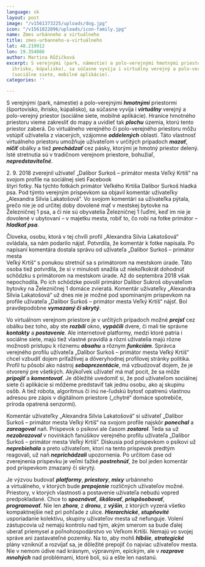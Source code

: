 ```yaml
---
language: sk
layout: post
image: "/v1561373225/uploads/dog.jpg"
icon: "/v1561022896/uploads/icon-family.jpg"
name: Zmes urbánneho a virtuálneho
title: zmes-urbanneho-a-virtuálneho
lat: 48.219912
lon: 19.354866
author: Martina Růžičková
excerpt: S verejnými (park, námestie) a polo-verejnými hmotnými priestormi (športovisko,
  ihrisko, kúpalisko), sa súčasne vyvíja i virtuálny verejný a polo-verejný priestor
  (sociálne siete, mobilné aplikácie).
categories: ''

---
```

S verejnými (park, námestie) a polo-verejnými **_hmotnými_** priestormi (športovisko, ihrisko, kúpalisko), sa súčasne vyvíja i **_virtuálny_** verejný a polo-verejný priestor (sociálne siete, mobilné aplikácie). Hranice hmotného priestoru vieme zakresliť do mapy a uvidieť tak **_plochu_** územia, ktorú tento priestor zaberá. Do virtuálneho verejného či polo-verejného priestoru môžu vstúpiť užívatelia z viacerých, vzájomne **_oddelených_** oblastí. Táto vlastnosť virtuálneho priestoru umožňuje užívateľom v určitých prípadoch **_mazať_**, **_ničiť_** obálky a tiež **_prechádzať_** cez pásky, ktorými je hmotný priestor delený. Isté stretnutia sú v tradičnom verejnom priestore, bohužiaľ, **_nepredstaviteľné_**.

2\. 9. 2018 zverejnil užívateľ „Dalibor Surkoš – primátor mesta Veľký Krtíš“ na svojom profile na sociálnej sieti Facebook  
štyri fotky. Na týchto fotkách primátor Veľkého Krtíša Dalibor Surkoš hladká psa. Pod týmto verejným príspevkom sa objavil komentár užívateľky „Alexandra Silvia Lakatošová“. Vo svojom komentári sa užívateľka pýtala, prečo nie je od určitej doby dovolené mať v mestskej bytovke na Železničnej 1 psa, a či nie sú obyvatelia Železničnej 1 ľuďmi, keď im nie je dovolené v ubytovaní – v majetku mesta, robiť to, čo robí na fotke primátor – **_hladkať psa_**.

Človeka, osobu, ktorá v tej chvíli profil „Alexandra Silvia Lakatošová“ ovládala, sa nám podarilo nájsť. Potvrdila, že komentár k fotke napísala. Po napísaní komentára dostala správu od užívateľa „Dalibor Surkoš – primátor mesta  
Veľký Krtíš“ s ponukou stretnúť sa s primátorom na mestskom úrade. Táto osoba tiež potvrdila, že si v minulosti snažila už niekoľkokrát dohodnúť schôdzku s primátorom na mestskom úrade. Až do septembra 2018 však nepochodila. Po ich schôdzke povolil primátor Dalibor Sukroš obyvateľom bytovky na Železničnej 1 domáce zvieratá. Komentár užívateľky „Alexandra Silvia Lakatošová“ už dnes nie je možné pod spomínaným príspevkom na profile užívateľa „Dalibor Surkoš – primátor mesta Veľký Krtíš“ nájsť. Bol pravdepodobne **_vymazaný či skrytý_**.

Vo virtuálnom verejnom priestore je v určitých prípadoch možné **_prejsť_** cez obálku bez toho, aby ste **_rozbili_** okno, **_vypáčili_** dvere, či mali tie správne **_kontakty_** a **_postavenie_**. Ale internetové platformy, medzi ktoré patria i sociálne siete, majú tiež vlastné pravidlá a rôzni užívatelia majú rôzne možnosti prístupu k rôznemu **_obsahu_** a rôznym **_funkciám_**. Správca verejného profilu užívateľa „Dalibor Surkoš – primátor mesta Veľký Krtíš“ chcel vzbudiť dojem príťažlivej a dôveryhodnej profilovej stránky politika. Profil tu pôsobí ako nástroj **_sebaprezentácie_**, má vzbudzovať dojem, že je otvorený pre všetkých. Akýkoľvek užívateľ má mať pocit, že sa môže **_pripojiť_** a **_komentovať_**. Je dôležité uvedomiť si, že pod užívateľom sociálnej siete či aplikácie si môžeme predstaviť tak jednu osobu, ako aj skupinu osôb. A tiež robota, algoritmus či inú ne-ľudskú bytosť opatrenú vlastnou adresou pre zápis v digitálnom priestore („chytré“ domáce spotrebiče, príroda opatrená senzormi).

Komentár užívateľky „Alexandra Silvia Lakatošová“ si užívateľ „Dalibor Surkoš – primátor mesta Veľký Krtíš“ na svojom profile najskôr **_ponechal_** a **_zareagoval_** naň. Príspevok o psíkovi ale časom **_zostarol_**. Teda sa už **_nezobrazoval_** v novinkách fanúšikov verejného profilu užívateľa „Dalibor Surkoš – primátor mesta Veľký Krtíš“. Diskusia pod príspevkom o psíkovi už **_neprebiehala_** a preto užívateľom, ktorí na tento príspevok predtým reagovali, už naň **_neprichádzali_** upozornenia. Po určitom čase od zverejnenia príspevku je veľmi ťažké **_postrehnúť_**, že bol jeden komentár pod príspevkom zmazaný či skrytý.

Je výzvou budovať **_platformy_**, **_priestory_**, **_mixy_** urbánneho  
a virtuálneho, v ktorých bude **_prepojenie_** rozličných užívateľov možné. Priestory, v ktorých vlastnosti a postavenie užívateľa nebudú vopred predpokladané. Chce to **_spoznávať_**, **_škálovať_**, **_prispôsobovať_**, **_programovať_**. Nie len **_zhora_**, z **_dronu_**, z **_výšin_**, z ktorých vyzerá všetko kompaktnejšie než pri pohľade z ulice. **_Hierarchické_**, **_stupňovité_** usporiadanie kolektívu, skupiny užívateľov mesta už nefunguje. Volení zástupcovia už nemajú kontrolu nad tým, akým smerom sa bude ďalej uberať priemysel a poľnohospodárstvo vo Veľkom Krtíši. Nemajú vo svojej správe ani zastavateľné pozemky. Na to, aby mohli **_hlbšie_**, **_strategické_** plány vzniknúť a rozvíjať sa, je dôležité prepojiť čo najviac užívateľov mesta. Nie v nemom údive nad krásnym, výpravným, epickým, ale v **_rozprave mnohých_** nad problémami, ktoré boli, sú a ešte len nastanú.